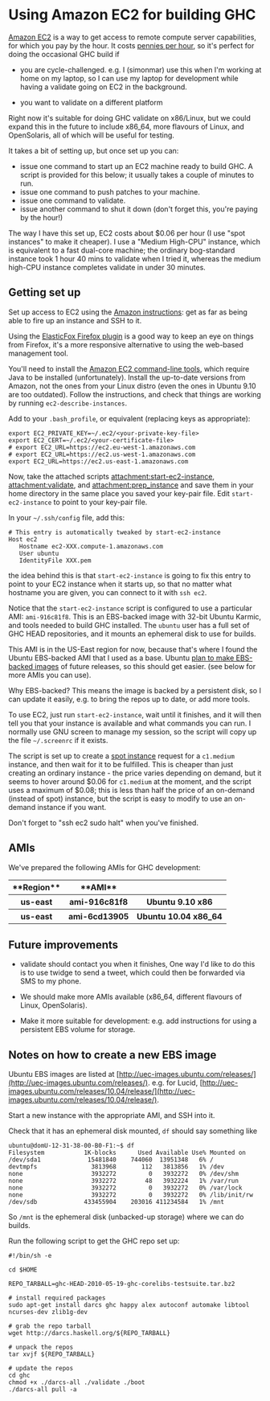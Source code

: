 # Using Amazon EC2 for building GHC

[Amazon EC2](http://aws.amazon.com/ec2/) is a way to get access to
remote compute server capabilities, for which you pay by the hour.  It
costs [pennies per hour](http://aws.amazon.com/ec2/pricing), so it's
perfect for doing the occasional GHC build if

- you are cycle-challenged. e.g. I (simonmar) use this when I'm
  working at home on my laptop, so I can use my laptop for
  development while having a validate going on EC2 in the background.

- you want to validate on a different platform


Right now it's suitable for doing GHC validate on x86/Linux, but we
could expand this in the future to include x86_64, more flavours of
Linux, and OpenSolaris, all of which will be useful for testing.


It takes a bit of setting up, but once set up you can:

- issue one command to start up an EC2 machine ready to build GHC.  A
  script is provided for this below; it usually takes a couple of
  minutes to run.
- issue one command to push patches to your machine.
- issue one command to validate.
- issue another command to shut it down (don't forget this, you're
  paying by the hour!)


The way I have this set up, EC2 costs about $0.06 per hour (I use
"spot instances" to make it cheaper).  I use a "Medium High-CPU"
instance, which is equivalent to a fast dual-core machine; the
ordinary bog-standard instance took 1 hour 40 mins to validate when I
tried it, whereas the medium high-CPU instance completes validate in
under 30 minutes.

## Getting set up


Set up access to EC2 using the
[Amazon instructions](http://docs.amazonwebservices.com/AWSEC2/latest/GettingStartedGuide/): get as far as being able to fire up an instance
and SSH to it.


Using the
[ElasticFox Firefox plugin](http://developer.amazonwebservices.com/connect/entry.jspa?externalID=609) is a good way to keep an eye on things from
Firefox, it's a more responsive alternative to using the web-based
management tool.


You'll need to install the [Amazon EC2 command-line tools](http://docs.amazonwebservices.com/AWSEC2/latest/CommandLineReference/), which require Java to be installed (unfortunately).  Install the up-to-date versions from Amazon, not the ones from your Linux distro (even the ones in Ubuntu 9.10 are too outdated).  Follow the instructions, and check that things are working by running `ec2-describe-instances`.


Add to your `.bash_profile`, or equivalent (replacing keys as appropriate):

```wiki
export EC2_PRIVATE_KEY=~/.ec2/<your-private-key-file>
export EC2_CERT=~/.ec2/<your-certificate-file>
# export EC2_URL=https://ec2.eu-west-1.amazonaws.com
# export EC2_URL=https://ec2.us-west-1.amazonaws.com
export EC2_URL=https://ec2.us-east-1.amazonaws.com
```


Now, take the attached scripts [attachment:start-ec2-instance](/trac/ghc/attachment/wiki/AmazonEC2/start-ec2-instance)[](/trac/ghc/raw-attachment/wiki/AmazonEC2/start-ec2-instance),
[attachment:validate](/trac/ghc/attachment/wiki/AmazonEC2/validate)[](/trac/ghc/raw-attachment/wiki/AmazonEC2/validate), and [attachment:prep_instance](/trac/ghc/attachment/wiki/AmazonEC2/prep_instance)[](/trac/ghc/raw-attachment/wiki/AmazonEC2/prep_instance) and save them in
your home directory in the same place you saved your key-pair file.
Edit `start-ec2-instance` to point to your key-pair file.


In your `~/.ssh/config` file, add this:

```wiki
# This entry is automatically tweaked by start-ec2-instance
Host ec2
   Hostname ec2-XXX.compute-1.amazonaws.com
   User ubuntu
   IdentityFile XXX.pem
```


the idea behind this is that `start-ec2-instance` is going to fix this
entry to point to your EC2 instance when it starts up, so that no
matter what hostname you are given, you can connect to it with `ssh ec2`.


Notice that the `start-ec2-instance` script is configured to use a
particular AMI: `ami-916c81f8`.  This is an EBS-backed image with
32-bit Ubuntu Karmic, and tools needed to build GHC installed.  The
`ubuntu` user has a full set of GHC HEAD repositories, and it mounts an ephemeral disk to use for builds.


This AMI is in the US-East region for now, because that's where I
found the Ubuntu EBS-backed AMI that I used as a base.  Ubuntu [plan to make EBS-backed images](https://wiki.ubuntu.com/ServerLucidEc2EBSRoot) of future releases, so this should get easier.  (see below for more AMIs you can use).


Why EBS-backed? This means the image is backed by a persistent disk,
so I can update it easily, e.g. to bring the repos up to date, or add
more tools.


To use EC2, just run `start-ec2-instance`, wait until it finishes, and
it will then tell you that your instance is available and what
commands you can run.  I normally use GNU screen to manage my session,
so the script will copy up the file `~/.screenrc` if it exists.


The script is set up to create a
[spot instance](http://aws.amazon.com/ec2/spot-instances/) request for
a `c1.medium` instance, and then wait for it to be fulfilled.  This is
cheaper than just creating an ordinary instance - the price varies
depending on demand, but it seems to hover around $0.06 for
`c1.medium` at the moment, and the script uses a maximum of $0.08;
this is less than half the price of an on-demand (instead of spot)
instance, but the script is easy to modify to use an on-demand instance if you want.


Don't forget to "ssh ec2 sudo halt" when you've finished.

## AMIs


We've prepared the following AMIs for GHC development:

<table><tr><th>**Region**</th>
<th>**AMI**</th>
<th></th></tr>
<tr><th>us-east</th>
<th>ami-916c81f8</th>
<th>Ubuntu 9.10 x86
</th></tr>
<tr><th>us-east</th>
<th>ami-6cd13905</th>
<th>Ubuntu 10.04 x86_64
</th></tr></table>

## Future improvements

- validate should contact you when it finishes, One way I'd like to
  do this is to use twidge to send a tweet, which could then be
  forwarded via SMS to my phone.

- We should make more AMIs available (x86_64, different flavours of
  Linux, OpenSolaris).

- Make it more suitable for development: e.g. add instructions for
  using a persistent EBS volume for storage.

## Notes on how to create a new EBS image


Ubuntu EBS images are listed at [http://uec-images.ubuntu.com/releases/](http://uec-images.ubuntu.com/releases/).  e.g. for Lucid,  [http://uec-images.ubuntu.com/releases/10.04/release/](http://uec-images.ubuntu.com/releases/10.04/release/).


Start a new instance with the appropriate AMI, and SSH into it.


Check that it has an ephemeral disk mounted, `df` should say something like

```wiki
ubuntu@domU-12-31-38-00-B0-F1:~$ df
Filesystem           1K-blocks      Used Available Use% Mounted on
/dev/sda1             15481840    744060  13951348   6% /
devtmpfs               3813968       112   3813856   1% /dev
none                   3932272         0   3932272   0% /dev/shm
none                   3932272        48   3932224   1% /var/run
none                   3932272         0   3932272   0% /var/lock
none                   3932272         0   3932272   0% /lib/init/rw
/dev/sdb             433455904    203016 411234584   1% /mnt
```


So `/mnt` is the ephemeral disk (unbacked-up storage) where we can do builds.


Run the following script to get the GHC repo set up:

```wiki
#!/bin/sh -e

cd $HOME

REPO_TARBALL=ghc-HEAD-2010-05-19-ghc-corelibs-testsuite.tar.bz2

# install required packages
sudo apt-get install darcs ghc happy alex autoconf automake libtool ncurses-dev zlib1g-dev

# grab the repo tarball
wget http://darcs.haskell.org/${REPO_TARBALL}

# unpack the repos
tar xvjf ${REPO_TARBALL}

# update the repos
cd ghc
chmod +x ./darcs-all ./validate ./boot
./darcs-all pull -a
```